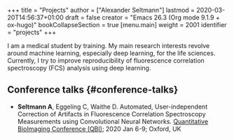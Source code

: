 +++
title = "Projects"
author = ["Alexander Seltmann"]
lastmod = 2020-03-20T14:56:37+01:00
draft = false
creator = "Emacs 26.3 (Org mode 9.1.9 + ox-hugo)"
bookCollapseSection = true
[menu.main]
  weight = 2001
  identifier = "projects"
+++

I am a medical student by training. My main research interests revolve around
machine learning, especially deep learning, for the life sciences. Currently, I
try to improve reproducibility of fluorescence correlation spectroscopy (FCS)
analysis using deep learning.


## Conference talks {#conference-talks}

-   **Seltmann A**, Eggeling C, Waithe D. Automated, User-independent Correction of
    Artifacts in Fluorescence Correlation Spectroscopy Measurements using
    Convolutional Neural Networks. [Quantitative BioImaging Conference (QBI)](https://www.quantitativebioimaging.com/qbi2020/); 2020
    Jan 6-9; Oxford, UK
